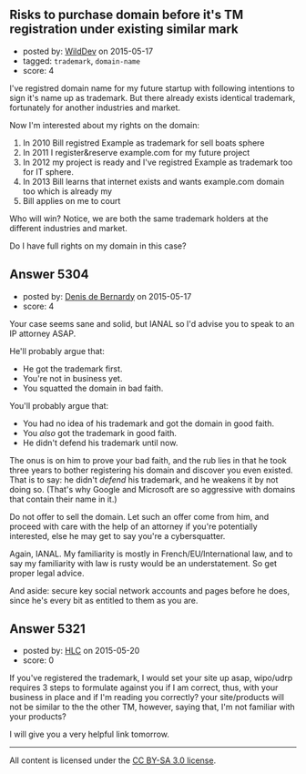 ## Risks to purchase domain before it's TM registration under existing similar mark

- posted by: [WildDev](https://stackexchange.com/users/3620043/wilddev) on 2015-05-17
- tagged: `trademark`, `domain-name`
- score: 4

I've registred domain name for my future startup with following intentions to sign it's name up as trademark. But there already exists identical trademark, fortunately for another industries and market.

Now I'm interested about my rights on the domain:

 1. In 2010 Bill registred Example as trademark for sell boats sphere
 2. In 2011 I register&reserve example.com for my future project
 3. In 2012 my project is ready and I've registred Example as trademark too for IT sphere.
 4. In 2013 Bill learns that internet exists and wants example.com domain too which is already my
 5. Bill applies on me to court

Who will win? Notice, we are both the same trademark holders at the different industries and market.

Do I have full rights on my domain in this case?


## Answer 5304

- posted by: [Denis de Bernardy](https://stackexchange.com/users/182468/denis-de-bernardy) on 2015-05-17
- score: 4

Your case seems sane and solid, but IANAL so I'd advise you to speak to an IP attorney ASAP.

He'll probably argue that:

- He got the trademark first.
- You're not in business yet.
- You squatted the domain in bad faith.

You'll probably argue that:

- You had no idea of his trademark and got the domain in good faith.
- You *also* got the trademark in good faith.
- He didn't defend his trademark until now.

The onus is on him to prove your bad faith, and the rub lies in that he took three years to bother registering his domain and discover you even existed. That is to say: he didn't *defend* his trademark, and he weakens it by not doing so. (That's why Google and Microsoft are so aggressive with domains that contain their name in it.)

Do not offer to sell the domain. Let such an offer come from him, and proceed with care with the help of an attorney if you're potentially interested, else he may get to say you're a cybersquatter.

Again, IANAL. My familiarity is mostly in French/EU/International law, and to say my familiarity with law is rusty would be an understatement. So get proper legal advice.

And aside: secure key social network accounts and pages before he does, since he's every bit as entitled to them as you are.


## Answer 5321

- posted by: [HLC](https://stackexchange.com/users/6237396/hlc) on 2015-05-20
- score: 0

If you've registered the trademark, I would set your site up asap, wipo/udrp requires 3 steps to formulate against you if I am correct, thus, with your business in place and if I'm reading you correctly? your site/products will not be similar to the the other TM, however, saying that, I'm not familiar with your products? 

I will give you a very helpful link tomorrow.



---

All content is licensed under the [CC BY-SA 3.0 license](https://creativecommons.org/licenses/by-sa/3.0/).
